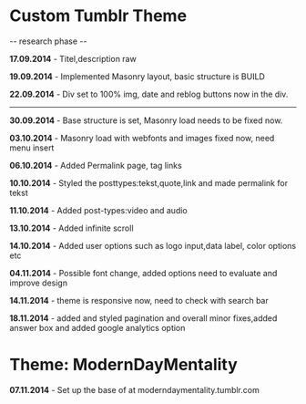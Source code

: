 <h1>Custom Tumblr Theme</h1>

-- research phase --

**17.09.2014** - Titel,description raw

**19.09.2014** - Implemented Masonry layout, basic structure is BUILD

**22.09.2014** - Div set to 100% img, date and reblog buttons now in the div.

--------------------

**30.09.2014** - Base structure is set, Masonry load needs to be fixed now.

**03.10.2014** - Masonry load with webfonts and images fixed now,  need menu insert

**06.10.2014** - Added Permalink page, tag links

**10.10.2014** - Styled the posttypes:tekst,quote,link and made permalink for tekst

**11.10.2014** - Added post-types:video and audio

**13.10.2014** - Added infinite scroll

**14.10.2014** - Added user options such as logo input,data label, color options etc

**04.11.2014** - Possible font change, added options need to evaluate and improve design

**14.11.2014** - theme is responsive now, need to check with search bar

**18.11.2014** - added and styled pagination and overall minor fixes,added answer box and added google analytics option

<h1>Theme: ModernDayMentality</h1>

**07.11.2014** - Set up the base of at moderndaymentality.tumblr.com